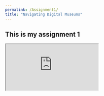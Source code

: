 ```yaml
---
permalink: /Assignment1/
title: "Navigating Digital Museums"
---
```


## This is my assignment 1

<!--more-->

<iframe src="https://docs.google.com/document/d/e/2PACX-1vRy18zWSKCCDoAoypvwi4RRNssuuNTadtm2pyPsKEAgH95SCp8z5drNGherpTUFs4KFmBNld6GTUlaz/pub?embedded=true"></iframe>
